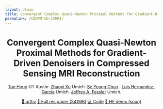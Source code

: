 ```yaml
---
layout: plain
title: Convergent Complex Quasi-Newton Proximal Methods for Gradient-Driven Denoisers in Compressed Sensing MRI Reconstruction
permalink: /CQNPM-GD-CSMRI/
---
```



<h1 style="text-align: center;" class="big-title">Convergent Complex Quasi-Newton Proximal Methods for Gradient-Driven Denoisers in Compressed Sensing MRI Reconstruction</h1>

<p style="text-align: center;">
  <a href="https://hongtao-argmin.github.io">Tao Hong</a> UT Austin·
  <a href="#">Zhaoyi Xu</a> Umich·
  <a href="https://icl.snu.ac.kr">Se Young Chun</a> .
  <a href="#">Luis Hernandez-Garcia</a> Umich. 
 <a href="https://web.eecs.umich.edu/~fessler/">Jeffrey A. Fessler</a> Umich.

</p>

<p style="text-align: center;">
  <a href="#" class="btn">📄 arXiv</a>
  <a href="#" class="btn">📎 Full res paper (341MB)</a>
  <a href="#" class="btn">💻 Code</a>
  <a href="#" class="btn disabled">🤗 HF demo (soon)</a>
</p>

